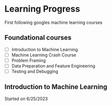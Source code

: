 # Learning Progress
First following googles machine learning courses
## Foundational courses
- [ ] Introduction to Machine Learning
- [ ] Machine Learning Crash Course
- [ ] Problem Framing
- [ ] Data Preparation and Feature Engineering
- [ ] Testing and Debugging

## Introduction to Machine Learning
Started on 6/25/2023
